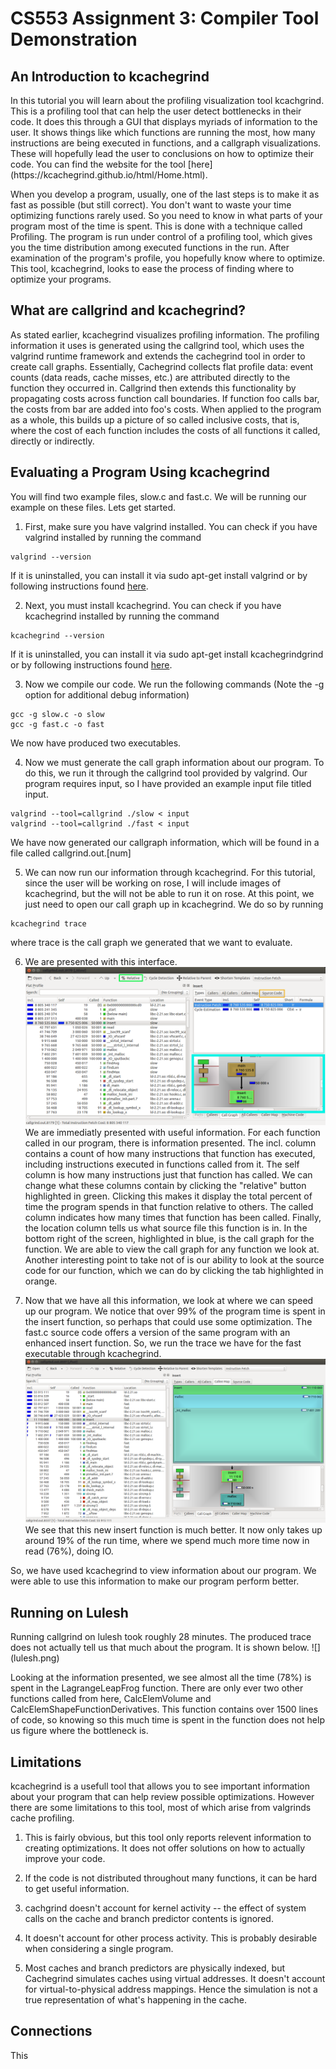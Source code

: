 <h1> CS553 Assignment 3: Compiler Tool Demonstration </h1>

<h2> An Introduction to kcachegrind </h2>
In this tutorial you will learn about the profiling visualization tool kcachgrind. This is a profiling tool that can help the user detect bottlenecks in their code. It does this through a GUI that displays myriads of information to the user. It shows things like which functions are running the most, how many instructions are being executed in functions, and a callgraph visualizations. These will hopefully lead the user to conclusions on how to optimize their code. You can find the website for the tool [here](https://kcachegrind.github.io/html/Home.html).


When you develop a program, usually, one of the last steps is to make it as fast as possible (but still correct). You don't want to waste your time optimizing functions rarely used. So you need to know in what parts of your program most of the time is spent. This is done with a technique called Profiling. The program is run under control of a profiling tool, which gives you the time distribution among executed functions in the run. After examination of the program's profile, you hopefully know where to optimize. This tool, kcachegrind, looks to ease the process of finding where to optimize your programs.

<h2> What are callgrind and kcachegrind? </h2>
As stated earlier, kcachegrind visualizes profiling information. The profiling information it uses is generated using the callgrind tool, which uses the valgrind runtime framework and extends the cachegrind tool in order to create call graphs. Essentially, Cachegrind collects flat profile data: event counts (data reads, cache misses, etc.) are attributed directly to the function they occurred in. Callgrind then extends this functionality by propagating costs across function call boundaries. If function foo calls bar, the costs from bar are added into foo's costs. When applied to the program as a whole, this builds up a picture of so called inclusive costs, that is, where the cost of each function includes the costs of all functions it called, directly or indirectly.

<h2> Evaluating a Program Using kcachegrind</h2>
You will find two example files, slow.c and fast.c. We will be running our example on these files. Lets get started.


1. First, make sure you have valgrind installed. You can check if you have valgrind installed by running the command 
```
valgrind --version
```
 If it is uninstalled, you can install it via sudo apt-get install valgrind or by following instructions found [here](http://valgrind.org/downloads/current.html#current).


2. Next, you must install kcachegrind. You can check if you have kcachegrind installed by running the command 
```
kcachegrind --version
```
 If it is uninstalled, you can install it via sudo apt-get install kcachegrindgrind or by following instructions found [here](https://kcachegrind.github.io/html/Download.html).


3. Now we compile our code. We run the following commands (Note the -g option for additional debug information)
```
gcc -g slow.c -o slow
gcc -g fast.c -o fast
``` 
 We now have produced two executables.
 
 
 4. Now we must generate the call graph information about our program. To do this, we run it through the callgrind tool provided by valgrind. Our program requires input, so I have provided an example input file titled input.
 ```
 valgrind --tool=callgrind ./slow < input
 valgrind --tool=callgrind ./fast < input
 ```
  We have now generated our callgraph information, which will be found in a file called callgrind.out.[num]
 
 5. We can now run our information through kcachegrind. For this tutorial, since the user will be working on rose, I will include images of kcachegrind, but the will not be able to run it on rose. At this point, we just need to open our call graph up in kcachegrind. We do so by running
 ```
 kcachegrind trace
 ```
  where trace is the call graph we generated that we want to evaluate.
  
  
  6. We are presented with this interface.
  ![](slow.png)
   We are immediatly presented with useful information. For each function called in our program, there is information presented. The incl. column contains a count of how many instructions that function has executed, including instructions executed in functions called from it. The self column is how many instructions just that function has called. We can change what these columns contain by clicking the "relative" button highlighted in green. Clicking this makes it display the total percent of time the program spends in that function relative to others. The called column indicates how many times that function has been called. Finally, the location column tells us what source file this function is in. In the bottom right of the screen, highlighted in blue, is the call graph for the function. We are able to view the call graph for any function we look at. Another interesting point to take not of is our ability to look at the source code for our function, which we can do by clicking the tab highlighted in orange.
   
   7. Now that we have all this information, we look at where we can speed up our program. We notice that over 99% of the program time is spent in the insert function, so perhaps that could use some optimization. The fast.c source code offers a version of the same program with an enhanced insert function. So, we run the trace we have for the fast executable through kcachegrind.
  ![](fast_insert.png)
  We see that this new insert function is much better. It now only takes up around 19% of the run time, where we spend much more time now in read (76%), doing IO.
  
  So, we have used kcachegrind to view information about our program. We were able to use this information to make our program perform better.

<h2> Running on Lulesh </h2>
Running callgrind on lulesh took roughly 28 minutes. The produced trace does not actually tell us that much about the program. It is shown below.
![](lulesh.png)

Looking at the information presented, we see almost all the time (78%) is spent in the LagrangeLeapFrog function. There are only ever two other functions called from here, CalcElemVolume and CalcElemShapeFunctionDerivatives. This function contains over 1500 lines of code, so knowing so this much time is spent in the function does not help us figure where the bottleneck is.


<h2> Limitations </h2>
kcachegrind is a usefull tool that allows you to see important information about your program that can help review possible optimizations. However there are some limitations to this tool, most of which arise from valgrinds cache profiling. 

1. This is fairly obvious, but this tool only reports relevent information to creating optimizations. It does not offer solutions on how to actually improve your code.

2. If the code is not distributed throughout many functions, it can be hard to get useful information.


3. cachgrind doesn't account for kernel activity -- the effect of system calls on the cache and branch predictor contents is ignored.


4. It doesn't account for other process activity. This is probably desirable when considering a single program.


5. Most caches and branch predictors are physically indexed, but Cachegrind simulates caches using virtual addresses. It doesn't account for virtual-to-physical address mappings. Hence the simulation is not a true representation of what's happening in the cache. 

<h2> Connections </h2>
This 
